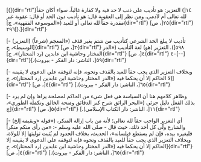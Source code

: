 [(]{dir="rtl"}١٤[) التعزير: هو تأديب على ذنب لا حد فيه ولا كفارة غالباً،
سواء أكان حقاً لله تعالى أم لآدمي. ومن نظر إلى العقوبة قال: هو تأديب دون
الحد أو قال: عقوبة غير مقدرة حقاً لله تعالى أو للعبد («الموسوعة الفقهية»،
ج]{dir="rtl"} ٢٥[، ص]{dir="rtl"} ٢٩٦[).]{dir="rtl"}

[- (التعزير) (شرعاً) تأديب لا يبلغ الحد الشرعي كتأديب من شتم بغير قذف
(«المعجم الوسيط»، ج]{dir="rtl"} ٢[، ص]{dir="rtl"} ٥٩٨[). التعزير (هو)
لغة التأديب («الدر المختار وحاشية ابن عابدين (رد المحتار)»،
ج]{dir="rtl"} ٤[، ص]{dir="rtl"} ٤٠[--]{dir="rtl"}٥٩[، الناشر: دار
الفكر - بيروت).]{dir="rtl"}

[- وبخلاف التعزير الذي يجب حقاً للعبد بالقذف ونحوه، فإنه لتوقفه على
الدعوى لا يقيمه إلا الحاكم إلا أن يحكما فيه («الدر المختار وحاشية ابن
عابدين (رد المحتار)»، ج]{dir="rtl"} ٤[، ص]{dir="rtl"} ٦٥[، الناشر: دار
الفكر - بيروت).]{dir="rtl"}

[- وظاهر كلامهم هنا أن السياسة هي فعل شيء من الحاكم لمصلحة يراها وإن لم
يرد بذلك الفعل دليل جزئي («البحر الرائق شرح كنز الدقائق ومنحة الخالق
وتكملة الطوري»، ج]{dir="rtl"} ٥[، ص]{dir="rtl"} ١١[، الناشر: دار الكتاب
الإسلامي).]{dir="rtl"}

[- (قوله «ويقيمه إلخ») أي التعزير الواجب حقاً لله تعالى؛ لأنه من باب
إزالة المنكر، والشارع ولّى كل أحد ذلك، حيث قال - صلى الله عليه وسلم -:
«من رأى منكم منكراً فليغيره بيده، فإن لم يستطع فبلسانه»، الحديث، بخلاف
الحدود لم يُثبت توليتها إلا للولاة، وبخلاف التعزير الذي يجب حقاً للعبد
بالقذف ونحوه فإنه لتوقفه على الدعوى لا يقيمه إلا الحاكم إلا أن يحكما فيه
(«الدر المختار وحاشية ابن عابدين (رد المحتار)»، ج]{dir="rtl"} ٤[،
ص]{dir="rtl"} ٦٥[، الناشر: دار الفكر - بيروت).]{dir="rtl"}
